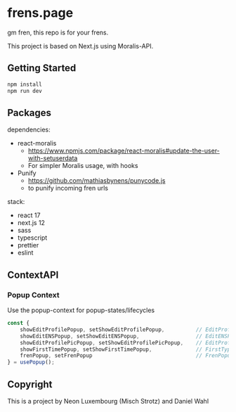 # frens.page

gm fren, this repo is for your frens.

This project is based on Next.js using Moralis-API.



## Getting Started

```bash
npm install
npm run dev
```


## Packages
dependencies:
* react-moralis
  * https://www.npmjs.com/package/react-moralis#update-the-user-with-setuserdata
  * For simpler Moralis usage, with hooks
* Punify
  * https://github.com/mathiasbynens/punycode.js
  * to punify incoming fren urls

    
stack:
* react 17
* next.js 12
* sass
* typescript
* prettier
* eslint


## ContextAPI
### Popup Context
Use the popup-context for popup-states/lifecycles

```js
const {
	showEditProfilePopup, setShowEditProfilePopup,          // EditProfilePopup-component
	showEditENSPopup, setShowEditENSPopup,                  // EditENSPopup-component
	showEditProfilePicPopup, setShowEditProfilePicPopup,    // EditProfilePicPopup-component
	showFirstTimePopup, setShowFirstTimePopup,              // FirstTypePopup-component
	frenPopup, setFrenPopup                                 // FrenPopup-component
} = usePopup();
```

## Copyright
This is a project by Neon Luxembourg (Misch Strotz) and Daniel Wahl